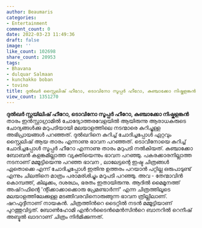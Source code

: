 ```yaml
---
author: Beaumaris
categories:
- Entertainment
comment_count: 0
date: 2022-03-23 11:49:36
draft: false
image: ''
like_count: 102698
share_count: 20953
tags:
- Bhavana
- dulquar Salmaan
- kunchakko boban
- tovino
title: ദുൽഖർ സ്റ്റൈലിഷ് ഹീറോ, ടൊവിനോ സൂപ്പർ ഹീറോ, കുഞ്ചാക്കോ നിഷ്കളങ്കൻ
view_count: 1351270
---
```


**ദുൽഖർ സ്റ്റയിലിഷ് ഹീറോ, ടൊവിനോ സൂപ്പർ ഹീറോ, കുഞ്ചാക്കോ നിഷ്കളങ്കൻ** താരം ഇൻസ്റ്റാഗ്രാമിൽ ചോദ്യോത്തരവേളയിൽ ആയിരുന്നു ആരാധകരുടെ ചോദ്യങ്ങൾക്കു മറുപടിയായി മലയാളത്തിലെ നടന്മാരെ കുറിച്ചുള്ള അഭിപ്രായങ്ങൾ പറഞ്ഞത്. ദുൽഖറിനെ കുറിച്ച് ചോദിച്ചപ്പോൾ ഏറ്റവും സ്റ്റൈലിഷ് ആയ താരം എന്നാണു ഭാവന പറഞ്ഞത്. ടൊവീനോയെ കുറിച്ച് ചോദിച്ചപ്പോൾ സൂപ്പർ ഹീറോ എന്നാണു താരം മറുപടി നൽകിയത്. കുഞ്ചാക്കോ ബോബൻ കളങ്കമില്ലാത്ത വ്യക്തിയെന്നും ഭാവന പറഞ്ഞു. പകരക്കാരനില്ലാത്ത നടനാണ് മമ്മൂട്ടിയെന്നു പറഞ്ഞ ഭാവന , ലാലേട്ടന്റെ ഇഷ്ട ചിത്രങ്ങൾ ഏതൊക്കെ എന്ന് ചോദിച്ചപ്പോൾ ഇതിനു ഉത്തരം പറയാൻ പറ്റില്ല ഒരുപാടുണ്ട് എന്നും ചിലതിനെ മാത്രം പരാമര്ശിച്ചും മറുപടി പറഞ്ഞു. അവ - തേന്മാവിൻ കൊമ്പത്ത്, കിലുക്കം, ദശരഥം, ഭരതം ഇതായിരുന്നു. ആദിൽ മൈമൂനത്ത് അഷ്‌റഫിന്റെ 'ന്റിക്കാക്കാക്കൊരു പ്രേമണ്ടാർന്ന്' എന്ന ചിത്രത്തിലൂടെ മലയാളത്തിലേക്കുള്ള മടങ്ങിവരവിനൊരുങ്ങുന്ന ഭാവന ത്രില്ലിലാണ്. ഷറഫുദ്ദീനാണ് നായകന്‍. ചിത്രത്തിന്‍റെ ടൈറ്റിൽ നടന്‍ മമ്മൂട്ടിയാണ് പുറത്തുവിട്ടത്. ബോൺഹോമി എന്‍റർടൈൻമെന്‍സിന്‍റെ ബാനറിൽ റെനീഷ് അബ്ദുല്‍ ഖാദറാണ് ചിത്രം നിര്‍മിക്കുന്നത്.